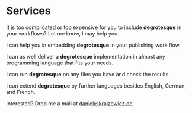 # Services

It is too complicated or too expensive for you to include **degrotesque** in your workflows? Let me know, I may help you.

I can help you in embedding **degrotesque** in your publishing work flow.

I can as well deliver a **degrotesque** implementation in almost any programming language that fits your needs.

I can run **degrotesque** on any files you have and check the results.

I can extend **degrotesque** by further languages besides English, German, and French.

Interested? Drop me a mail at daniel@krajzewicz.de.




